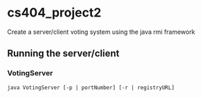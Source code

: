 # cs404_project2
Create a server/client voting system using the java rmi framework

## Running the server/client
### VotingServer
```
java VotingServer [-p | portNumber] [-r | registryURL]
```
